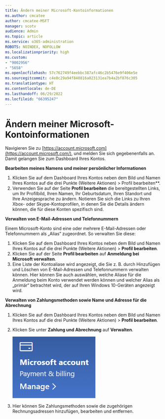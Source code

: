 ```yaml
---
title: Ändern meiner Microsoft-Kontoinformationen
ms.author: cmcatee
author: cmcatee-MSFT
manager: scotv
audience: Admin
ms.topic: article
ms.service: o365-administration
ROBOTS: NOINDEX, NOFOLLOW
ms.localizationpriority: high
ms.custom:
- "9002956"
- "5658"
ms.openlocfilehash: 57c762749f4eebbc387afc46c2b5476e9f406e5e
ms.sourcegitcommit: c4e8c29a94f840816a023131ea7b4a2bf876c305
ms.translationtype: HT
ms.contentlocale: de-DE
ms.lasthandoff: 06/29/2022
ms.locfileid: "66395247"
---
```

# <a name="change-my-microsoft-account-information"></a>Ändern meiner Microsoft-Kontoinformationen

Navigieren Sie zu [https://account.microsoft.com](https://account.microsoft.com/), und melden Sie sich gegebenenfalls an. Damit gelangen Sie zum Dashboard Ihres Kontos.  

**Bearbeiten meines Namens und meiner persönlicher Informationen**

1. Klicken Sie auf dem Dashboard Ihres Kontos neben dem Bild und Namen Ihres Kontos auf die drei Punkte (Weitere Aktionen) > Profil bearbeiten**.
2. Verwenden Sie auf der Seite **Profil bearbeiten** die bereitgestellten Links, um Ihr Profilbild, Ihren Namen, Ihr Geburtsdatum, Ihren Standort und Ihre Anzeigesprache zu ändern. Notieren Sie sich die Links zu Ihren Xbox- oder Skype-Kontoprofilen, in denen Sie die Details ändern können, die für diese Konten spezifisch sind.

**Verwalten von E-Mail-Adressen und Telefonnummern**

Einem Microsoft-Konto sind eine oder mehrere E-Mail-Adressen oder Telefonnummern als „Alias“ zugeordnet. So verwalten Sie diese:

1. Klicken Sie auf dem Dashboard Ihres Kontos neben dem Bild und Namen Ihres Kontos auf die drei Punkte (Weitere Aktionen) > **Profil bearbeiten**.
2. Klicken Sie auf der Seite **Profil bearbeiten** auf **Anmeldung bei Microsoft verwalten**. 
3. Eine Liste der Kontoaliase wird angezeigt, die Sie z. B. durch Hinzufügen und Löschen von E-Mail-Adressen und Telefonnummern verwalten können. Hier können Sie auch auswählen, welche Aliase für die Anmeldung beim Konto verwendet werden können und welcher Alias als „primär“ betrachtet wird, der auf Ihren Windows 10-Geräten angezeigt wird.

**Verwalten von Zahlungsmethoden sowie Name und Adresse für die Abrechnung** 

1. Klicken Sie auf dem Dashboard Ihres Kontos neben dem Bild und Namen Ihres Kontos auf die drei Punkte (Weitere Aktionen) > **Profil bearbeiten**.
2. Klicken Sie unter **Zahlung und Abrechnung** auf **Verwalten**.

    ![Verwalten von Zahlung und Abrechnung](media/manage-account.png)

3. Hier können Sie Zahlungsmethoden sowie die zugehörigen Rechnungsadressen hinzufügen, bearbeiten und entfernen. 

